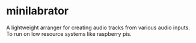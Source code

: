 # minilabrator
A lightweight arranger for creating audio tracks from various audio inputs. To run on low resource systems like raspberry pis.
